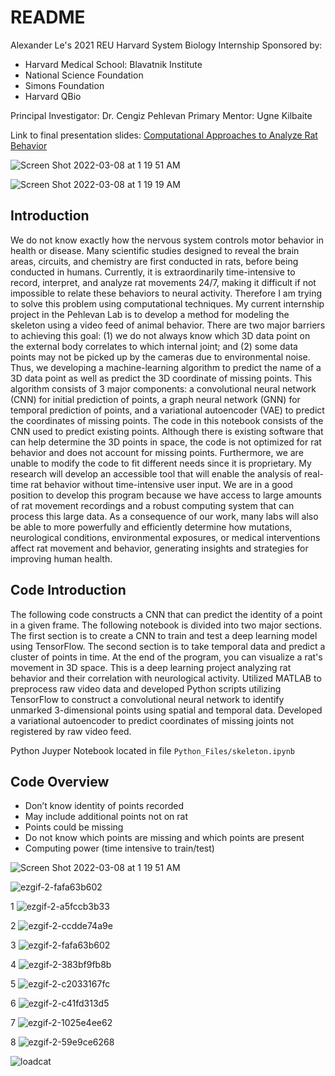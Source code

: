 # README

Alexander Le's 2021 REU Harvard System Biology Internship
Sponsored by:
- Harvard Medical School: Blavatnik Institute
- National Science Foundation
- Simons Foundation
- Harvard QBio

Principal Investigator: Dr. Cengiz Pehlevan
Primary Mentor: Ugne Kilbaite

Link to final presentation slides: [Computational Approaches to Analyze Rat Behavior](https://docs.google.com/presentation/d/1nrKaZe0oUiAaghpWq5P3xiBdXXz9smZ-fnYRl-Oz_k8/edit?usp=sharing)

![Screen Shot 2022-03-08 at 1 19 51 AM](https://user-images.githubusercontent.com/29731342/157276114-41f1a094-7eae-467a-82cf-a1817e384bee.png)

![Screen Shot 2022-03-08 at 1 19 19 AM](https://user-images.githubusercontent.com/29731342/157276127-2bb2ee31-4623-49a7-86d4-8e09072bc89d.png)


## Introduction
We do not know exactly how the nervous system controls motor behavior in health or disease. Many scientific studies designed to reveal the brain areas, circuits, and chemistry are first conducted in rats, before being conducted in humans. Currently, it is extraordinarily time-intensive to record, interpret, and analyze rat movements 24/7, making it difficult if not impossible to relate these behaviors to neural activity. Therefore I am trying to solve this problem using computational techniques. My current internship project in the Pehlevan Lab is to develop a method for modeling the skeleton using a video feed of animal behavior. There are two major barriers to achieving this goal: (1) we do not always know which 3D data point on the external body correlates to which internal joint; and (2) some data points may not be picked up by the cameras due to environmental noise. Thus, we developing a machine-learning algorithm to predict the name of a 3D data point as well as predict the 3D coordinate of missing points. This algorithm consists of 3 major components: a convolutional neural network (CNN) for initial prediction of points, a graph neural network (GNN) for temporal prediction of points, and a variational autoencoder (VAE) to predict the coordinates of missing points. The code in this notebook consists of the CNN used to predict existing points. Although there is existing software that can help determine the 3D points in space, the code is not optimized for rat behavior and does not account for missing points. Furthermore, we are unable to modify the code to fit different needs since it is proprietary. My research will develop an accessible tool that will enable the analysis of real-time rat behavior without time-intensive user input. We are in a good position to develop this program because we have access to large amounts of rat movement recordings and a robust computing system that can process this large data. As a consequence of our work, many labs will also be able to more powerfully and efficiently determine how mutations, neurological conditions, environmental exposures, or medical interventions affect rat movement and behavior, generating insights and strategies for improving human health.

## Code Introduction
The following code constructs a CNN that can predict the identity of a point in a given frame. The following notebook is divided into two major sections. The first section is to create a CNN to train and test a deep learning model using TensorFlow. The second section is to take temporal data and predict a cluster of points in time. At the end of the program, you can visualize a rat's movement in 3D space. This is a deep learning project analyzing rat behavior and their correlation with neurological activity. Utilized MATLAB to preprocess raw video data and developed Python scripts utilizing TensorFlow to construct a convolutional neural network to identify unmarked 3-dimensional points using spatial and temporal data. Developed a variational autoencoder to predict coordinates of missing joints not registered by raw video feed.

Python Juyper Notebook located in file `Python_Files/skeleton.ipynb `

## Code Overview
- Don’t know identity of points recorded 
- May include additional points not on rat
- Points could be missing
- Do not know which points are missing and which points are present
- Computing power (time intensive to train/test) 

![Screen Shot 2022-03-08 at 1 19 51 AM](https://user-images.githubusercontent.com/29731342/157178627-a6aa23f7-6e16-4220-a81d-a9443efdc1e1.png)

![ezgif-2-fafa63b602](https://user-images.githubusercontent.com/29731342/157178659-9820f494-8768-4cf1-aa85-e8030b40f37e.gif)

1
![ezgif-2-a5fccb3b33](https://user-images.githubusercontent.com/29731342/157175191-f11c1297-fe2e-40c6-81c9-c4b01f0fb16c.gif)

2
![ezgif-2-ccdde74a9e](https://user-images.githubusercontent.com/29731342/157175378-fb723542-e01a-4d0d-9303-41427eaca14f.gif)

3
![ezgif-2-fafa63b602](https://user-images.githubusercontent.com/29731342/157175524-7244f174-2484-4c62-a2b1-17d387d988e6.gif)

4
![ezgif-2-383bf9fb8b](https://user-images.githubusercontent.com/29731342/157175616-d2efc4fc-5d23-4cfd-84e4-28ab9f1e61a9.gif)

5
![ezgif-2-c2033167fc](https://user-images.githubusercontent.com/29731342/157175759-12d50235-333f-404f-a30f-adbb8e2ef01b.gif)

6
![ezgif-2-c41fd313d5](https://user-images.githubusercontent.com/29731342/157175950-76e4db9f-4ece-417e-898c-67086a651b90.gif)

7
![ezgif-2-1025e4ee62](https://user-images.githubusercontent.com/29731342/157176132-ecb931d4-413f-44df-a0b3-191dde23024e.gif)

8
![ezgif-2-59e9ce6268](https://user-images.githubusercontent.com/29731342/157177100-bacd7ae8-6221-4548-823b-8998210b9aff.gif)

![loadcat](https://user-images.githubusercontent.com/29731342/157178046-f0883d73-027f-41de-92a7-3c162333255a.gif)

